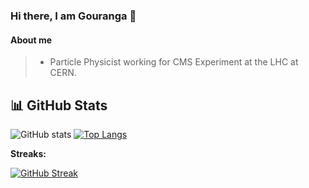 ### Hi there, I am Gouranga 👋
<!--
**gourangakole/gourangakole** is a ✨ _special_ ✨ repository because its `README.md` (this file) appears on your GitHub profile.

Here are some ideas to get you started:

- 🔭 I’m currently working on ...
- 🌱 I’m currently learning ...
- 👯 I’m looking to collaborate on ...
- 🤔 I’m looking for help with ...
- 💬 Ask me about ...
- 📫 How to reach me: ...
- 😄 Pronouns: ...
- ⚡ Fun fact: ...
-->

#### About me  
> - Particle Physicist working for CMS Experiment at the LHC at CERN. 
<!--
> - Present employment: Post-doctoral researcher (RWTH Aachen University, Germany)
> - Post-doctoral Researcher (École Polytechnique, France) 
> - Doctor of Philosophy in High Energy Physics (Tata Institute of Fundamental Research Mumbai, India)
> - Master of Science in Physics (Indian Institute of Technology Indore, India)
-->
## 📊 GitHub Stats

![GitHub stats](https://github-readme-stats.vercel.app/api?username=gourangakole&show_icons=true&theme=radical) 
[![Top Langs](https://github-readme-stats.vercel.app/api/top-langs/?username=gourangakole&layout=compact&langs_count=8)](https://github.com/anuraghazra/github-readme-stats)

**Streaks:**

[![GitHub Streak](https://github-readme-streak-stats-blond-mu.vercel.app?user=gourangakole&theme=dark&border_radius=6&date_format=M%20j%5B%2C%20Y%5D&card_width=516)](https://git.io/streak-stats)
